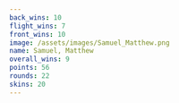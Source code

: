```yaml
---
back_wins: 10
flight_wins: 7
front_wins: 10
image: /assets/images/Samuel_Matthew.png
name: Samuel, Matthew
overall_wins: 9
points: 56
rounds: 22
skins: 20
---
```

